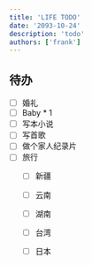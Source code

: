 ```yaml
---
title: 'LIFE TODO'
date: '2093-10-24'
description: 'todo'
authors: ['frank']
---
```


## 待办

- [ ] 婚礼
- [ ] Baby * 1
- [ ] 写本小说
- [ ] 写首歌
- [ ] 做个家人纪录片
- [ ] 旅行
  - [ ] 新疆
  - [ ] 云南
  - [ ] 湖南
  - [ ] 台湾
  - [ ] 日本

